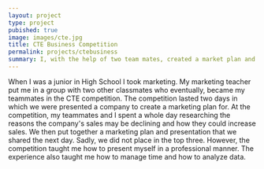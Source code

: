 ```yaml
---
layout: project
type: project
pubished: true
image: images/cte.jpg
title: CTE Business Competition
permalink: projects/ctebusiness
summary: I, with the help of two team mates, created a market plan and presented it.
---
```


  When I was a junior in High School I took marketing. My marketing teacher put me in a group with two other 
classmates who eventually, became my teammates in the CTE competition. The competition lasted two days in which 
we were presented a company to create a marketing plan for. 
  At the competition, my teammates and I spent a whole day researching the reasons the company's sales may be 
declining and how they could increase sales. We then put together a marketing plan and presentation that we
shared the next day. Sadly, we did not place in the top three. However, the competition taught me how to 
present myself in a professional manner. The experience also taught me how to manage time and how to 
analyze data. 
